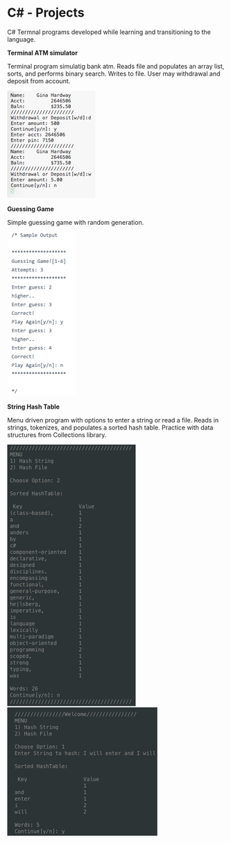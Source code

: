 # C# - Projects
C# Termnal programs developed while learning and transitioning to the language.

**Terminal ATM simulator**

Terminal program simulatig bank atm.
Reads file and populates an array list, sorts, and performs
binary search. Writes to file. User may withdrawal and 
deposit from account.

![Alt text](https://github.com/BalkanBasileus/Csharp-Projects/blob/master/Screenshots/ATM%20Screenshot.png?raw=true "Optional Title")

**Guessing Game**

Simple guessing game with random generation.

![Alt text](https://github.com/BalkanBasileus/Csharp-Projects/blob/master/Screenshots/GuessingGame%20Screenshot.png?raw=true "Optional Title")

**String Hash Table**

Menu driven program with options to enter a string or read a file. Reads in strings,
tokenizes, and populates a sorted hash table. Practice with data structures from
Collections library.

![Alt text](https://github.com/BalkanBasileus/Csharp-Projects/blob/master/Screenshots/Screen%20Shot%202.png?raw=true "Optional Title")
![Alt text](https://github.com/BalkanBasileus/Csharp-Projects/blob/master/Screenshots/Screen%20Shot%201.png?raw=true "Optional Title")
